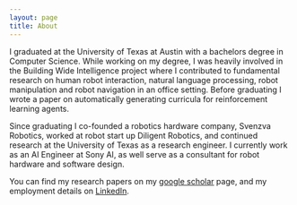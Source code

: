 ```yaml
---
layout: page
title: About
---
```


I graduated at the University of Texas at Austin with a bachelors degree in Computer Science. While working on my degree, I was heavily involved in the Building Wide Intelligence project where I contributed to fundamental research on human robot interaction, natural language processing, robot manipulation and robot navigation in an office setting. Before graduating I wrote a paper on automatically generating curricula for reinforcement learning agents.

Since graduating I co-founded a robotics hardware company, Svenzva Robotics, worked at robot start up Diligent Robotics, and continued research at the University of Texas as a research engineer. I currently work as an AI Engineer at Sony AI, as well serve as a consultant for robot hardware and software design.

You can find my research papers on my [google scholar](https://scholar.google.com/citations?user=cbm9vaUAAAAJ&hl=en) page, and my employment details on [LinkedIn](https://www.linkedin.com/in/maxwell-svetlik-591b748b/).
